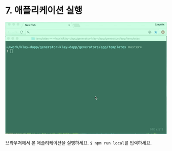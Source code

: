 # 7. 애플리케이션 실행 <a id="7-run-app"></a>

![실행](images/tutorial-4run-app.gif)

브라우저에서 본 애플리케이션을 실행하세요. `$ npm run local`를 입력하세요.

